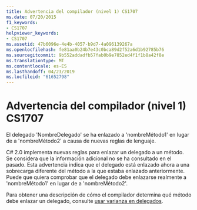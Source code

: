 ```yaml
---
title: Advertencia del compilador (nivel 1) CS1707
ms.date: 07/20/2015
f1_keywords:
- CS1707
helpviewer_keywords:
- CS1707
ms.assetid: 47b6096e-4e4b-4057-b9d7-4a096139267a
ms.openlocfilehash: fe81aa0b24b7e43c0bca89d2f52a6d1b92785b76
ms.sourcegitcommit: 9b552addadfb57fab0b9e7852ed4f1f1b8a42f8e
ms.translationtype: MT
ms.contentlocale: es-ES
ms.lasthandoff: 04/23/2019
ms.locfileid: "61652798"
---
```

# <a name="compiler-warning-level-1-cs1707"></a>Advertencia del compilador (nivel 1) CS1707
El delegado 'NombreDelegado' se ha enlazado a 'nombreMétodo1' en lugar de a 'nombreMétodo2' a causa de nuevas reglas de lenguaje.  
  
 C# 2.0 implementa nuevas reglas para enlazar un delegado a un método. Se considera que la información adicional no se ha consultado en el pasado. Esta advertencia indica que el delegado está enlazado ahora a una sobrecarga diferente del método a la que estaba enlazado anteriormente. Puede que quiera comprobar que el delegado debe enlazarse realmente a 'nombreMétodo1' en lugar de a 'nombreMétodo2'.  
  
 Para obtener una descripción de cómo el compilador determina qué método debe enlazar un delegado, consulte [usar varianza en delegados](../../csharp/programming-guide/concepts/covariance-contravariance/using-variance-in-delegates.md).
